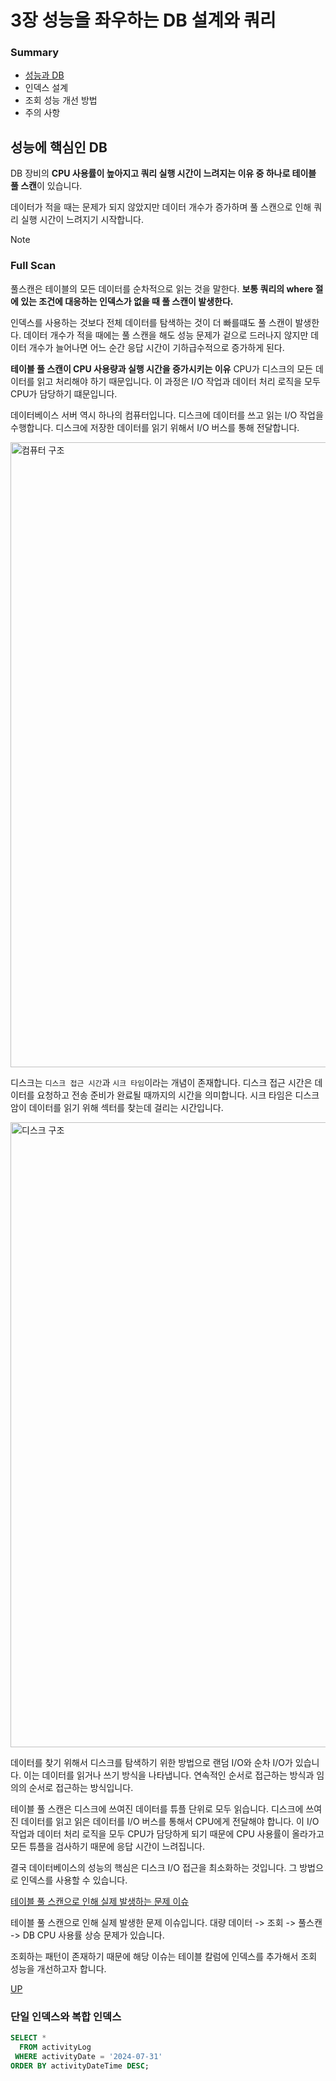 # 3장 성능을 좌우하는 DB 설계와 쿼리

### Summary

- [성능과 DB](#성능에-핵심인-db)
- 인덱스 설계
- 조회 성능 개선 방법
- 주의 사항

## 성능에 핵심인 DB

DB 장비의 **CPU 사용률이 높아지고 쿼리 실행 시간이 느려지는 이유 중 하나로 테이블 풀 스캔**이 있습니다.

데이터가 적을 때는 문제가 되지 않았지만 데이터 개수가 증가하며 풀 스캔으로 인해 쿼리 실행 시간이 느려지기 시작합니다.

> [!NOTE]
>
> ### Full Scan
>
> 풀스캔은 테이블의 모든 데이터를 순차적으로 읽는 것을 말한다. **보통 쿼리의 where 절에 있는 조건에 대응하는 인덱스가 없을 때 풀 스캔이 발생한다.**

인덱스를 사용하는 것보다 전체 데이터를 탐색하는 것이 더 빠를떄도 풀 스캔이 발생한다. 데이터 개수가 적을 때에는 풀 스캔을 해도 성능 문제가 겉으로 드러나지 않지만 데이터 개수가 늘어나면 어느 순간 응답 시간이 기하급수적으로 증가하게 된다.

**테이블 풀 스캔이 CPU 사용량과 실행 시간을 증가시키는 이유**
CPU가 디스크의 모든 데이터를 읽고 처리해야 하기 때문입니다. 이 과정은 I/O 작업과 데이터 처리 로직을 모두 CPU가 담당하기 떄문입니다.

데이터베이스 서버 역시 하나의 컴퓨터입니다. 디스크에 데이터를 쓰고 읽는 I/O 작업을 수행합니다. 디스크에 저장한 데이터를 읽기 위해서 I/O 버스를 통해 전달합니다.

<img src="https://img1.daumcdn.net/thumb/R1280x0/?scode=mtistory2&fname=https%3A%2F%2Fblog.kakaocdn.net%2Fdna%2Fxi6BH%2FbtsN7C3Wyet%2FAAAAAAAAAAAAAAAAAAAAAOrWgyFIbIPWKCzm0o7ztqfJXv7S3H-U6-bdZeMp6QSP%2Fimg.png%3Fcredential%3DyqXZFxpELC7KVnFOS48ylbz2pIh7yKj8%26expires%3D1756652399%26allow_ip%3D%26allow_referer%3D%26signature%3Da7AuZq2SBda8o7pOZLkbOdK3UAA%253D" alt="컴퓨터 구조" width="1000" height="auto" />

디스크는 `디스크 접근 시간`과 `시크 타임`이라는 개념이 존재합니다. 디스크 접근 시간은 데이터를 요청하고 전송 준비가 완료될 때까지의 시간을 의미합니다. 시크 타임은 디스크 암이 데이터를 읽기 위해 섹터를 찾는데 걸리는 시간입니다.

<img src="https://img1.daumcdn.net/thumb/R1280x0/?scode=mtistory2&fname=https%3A%2F%2Fblog.kakaocdn.net%2Fdna%2Fbwac3S%2FbtsN5mVP9k9%2FAAAAAAAAAAAAAAAAAAAAAPegAash8y8Q6MCSnfuY6XTrLIk4LuzJXEOrGqjx2NQr%2Fimg.png%3Fcredential%3DyqXZFxpELC7KVnFOS48ylbz2pIh7yKj8%26expires%3D1756652399%26allow_ip%3D%26allow_referer%3D%26signature%3DjkMDSdzFLupB5dodkx4lbTORfDA%253D" alt="디스크 구조" width="1000" height="auto" />

데이터를 찾기 위해서 디스크를 탐색하기 위한 방법으로 랜덤 I/O와 순차 I/O가 있습니다. 이는 데이터를 읽거나 쓰기 방식을 나타냅니다. 연속적인 순서로 접근하는 방식과 임의의 순서로 접근하는 방식입니다.

테이블 풀 스캔은 디스크에 쓰여진 데이터를 튜플 단위로 모두 읽습니다. 디스크에 쓰여진 데이터를 읽고 읽은 데이터를 I/O 버스를 통해서 CPU에게 전달해야 합니다. 이 I/O 작업과 데이터 처리 로직을 모두 CPU가 담당하게 되기 때문에 CPU 사용률이 올라가고 모든 튜플을 검사하기 때문에 응답 시간이 느려집니다.

결국 데이터베이스의 성능의 핵심은 디스크 I/O 접근을 최소화하는 것입니다. 그 방법으로 인덱스를 사용할 수 있습니다.

[테이블 풀 스캔으로 인해 실제 발생하는 문제 이슈](https://github.com/f-lab-edu/ootd-closet/issues/43)

테이블 풀 스캔으로 인해 실제 발생한 문제 이슈입니다. 대량 데이터 -> 조회 -> 풀스캔 -> DB CPU 사용률 상승 문제가 있습니다.

조회하는 패턴이 존재하기 때문에 해당 이슈는 테이블 칼럼에 인덱스를 추가해서 조회 성능을 개선하고자 합니다.

[UP](#summary)

### 단일 인덱스와 복합 인덱스

```sql
SELECT *
  FROM activityLog
 WHERE activityDate = '2024-07-31'
ORDER BY activityDateTime DESC;
```
